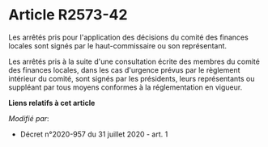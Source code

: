 # Article R2573-42

Les arrêtés pris pour l'application des décisions du comité des finances locales sont signés par le haut-commissaire ou son
représentant.

Les arrêtés pris à la suite d'une consultation écrite des membres du comité des finances locales, dans les cas d'urgence
prévus par le règlement intérieur du comité, sont signés par les présidents, leurs représentants ou suppléant par tous moyens
conformes à la réglementation en vigueur.

**Liens relatifs à cet article**

_Modifié par_:

  - Décret n°2020-957 du 31 juillet 2020 - art. 1
